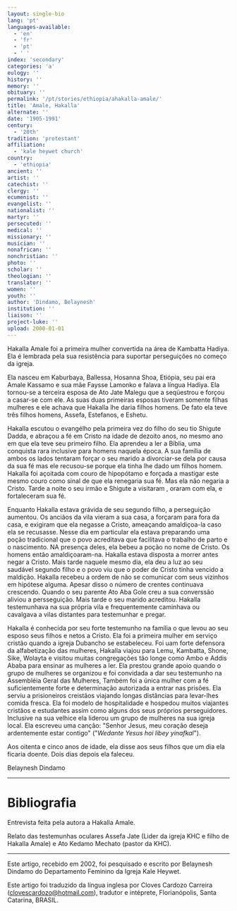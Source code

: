 ```yaml
---
layout: single-bio
lang: 'pt'
languages-available:
  - 'en'
  - 'fr'
  - 'pt'
  - ' '
index: 'secondary'
categories: 'a'
eulogy: ''
history: ''
memory: ''
obituary: ''
permalink: '/pt/stories/ethiopia/ahakalla-amale/'
title: 'Amale, Hakalla'
alternate: ''
date: '1905-1991'
century:
  - '20th'
tradition: 'protestant'
affiliation:
  - 'kale heywet church'
country:
  - 'ethiopia'
ancient: ''
artist: ''
catechist: ''
clergy: ''
ecumenist: ''
evangelist: ''
nationalist: ''
martyr: ''
persecuted: ''
medical: ''
missionary: ''
musician: ''
nonafrican: ''
nonchristian: ''
photo: ''
scholar: ''
theologian: ''
translator: ''
women: ''
youth: ''
author: 'Dindamo, Belaynesh'
institution: ''
liaison: ''
project-luke: ''
upload: 2000-01-01
---
```



Hakalla Amale foi a primeira mulher convertida na área de Kambatta Hadiya. Ela é lembrada pela sua resistência para suportar perseguições no começo da igreja.

Ela nasceu em Kaburbaya, Ballessa, Hosanna Shoa, Etiópia, seu pai era Amale Kassamo e sua mãe Faysse Lamonko e falava a língua Hadiya. Ela tornou-se a terceira esposa de Ato Jate Malegu que a seqüestrou e forçou a casar-se com ele. As suas duas primeiras esposas tiveram somente filhas mulheres e ele achava que Hakalla lhe daria filhos homens. De fato ela teve três filhos homens, Assefa, Estefanos, e Eshetu.

Hakalla escutou o evangélho pela primeira vez do filho do seu tio Shigute Dadda, e abraçou a fé em Cristo na idade de dezoito anos, no mesmo ano em que ela teve seu primeiro filho. Ela aprendeu a ler a Bíblia, uma conquista rara inclusive para homens naquela época. A sua família de ambos os lados tentaram forçar o seu marido a divorciar-se dela por causa da sua fé mas ele recusou-se porque ela tinha lhe dado um filhos homem. Hakalla foi açoitada com couro de hipopótamo e forçada a mastigar este mesmo couro como sinal de que ela renegaria sua fé. Mas ela não negaria a Cristo. Tarde a noite o seu irmão e Shigute a visitaram , oraram com ela, e fortaleceram sua fé.

Enquanto Hakalla estava grávida de seu segundo filho, a perseguição aumentou. Os anciãos da vila vieram a sua casa, a forçaram para fora da casa, e exigiram que ela negasse a Cristo, ameaçando amaldiçoa-la caso ela se recusasse. Nesse dia em particular ela estava preparando uma  poção tradicional que o povo acreditava que facilitava o trabalho de parto e o nascimento. NA presença deles, ela bebeu a poção no nome de Cristo. Os homens então amaldiçoaram-na. Hakalla estava disposta a morrer antes negar a Cristo. Mais tarde naquele mesmo dia, ela deu a luz ao seu saudável segundo filho e o povo viu que o poder de Cristo tinha vencido a maldição. Hakalla recebeu a ordem de não se comunicar com seus vizinhos em hipótese alguma. Apesar disso o número de crentes continuava crescendo. Quando o seu parente Ato Aba Gole creu a sua converssão aliviou a persseguição. Mais tarde o seu marido acreditou. Hakalla testemunhava na sua própria vila e frequentemente caminhava ou cavalgava a vilas distantes para testemunhar e pregar.

Hakalla é conhecida por seu forte testemunho na família o que levou ao seu esposo seus filhos e netos a Cristo. Ela foi  a primeira mulher em serviço cristão quando a igreja  Dubancho se estabeleceu. Foi uam forte defensora da alfabetização das mulheres, Hakalla viajou para Lemu, Kambatta, Shone, Sike, Wolayta e visitou muitas congregações tão longe como Ambo e Addis Ababa para ensinar as mulheres a ler. Ela prestou grande apoio quando o grupo de mulheres se organizou e foi convidada a dar seu testemunho na Assembléia Geral das Mulheres, Também foi a única mulher com a fé suficientemente forte e determinação autorizada a entrar nas prisões. Ela serviu a prisioneiros creistãos viajando longas distâncias para levar-lhes comida fresca. Ela foi modelo de hospitalidade e hospedou muitos viajantes cristãos e estudantes assim como alguns dos seus próprios perseguidores. Inclusive na sua velhice ela liderou um grupo de mulheres na sua igreja local. Ela escreveu uma canção: "Senhor Jesus, meu coração deseja ardentemente estar contigo" ("*Wedante Yesus hoi libey yinafkal*").

Aos oitenta e cinco anos de idade, ela disse aos seus filhos que um dia ela ficaria doente. Dois dias depois ela faleceu.

Belaynesh Dindamo

---

# Bibliografia

Entrevista feita pela autora a Hakalla Amale.

Relato das testemunhas oculares Assefa Jate (Lider da igreja KHC e filho de Hakalla Amale) e Ato Kedamo Mechato (pastor da KHC).

---

Este artigo, recebido em 2002, foi pesquisado e escrito por Belaynesh Dindamo do Departamento Feminino da Igreja Kale Heywet.

Este artigo foi traduzido da língua inglesa por Cloves Cardozo Carreira (clovescardozo@hotmail.com), tradutor e int&eacute;prete, Florianópolis, Santa Catarina, BRASIL.